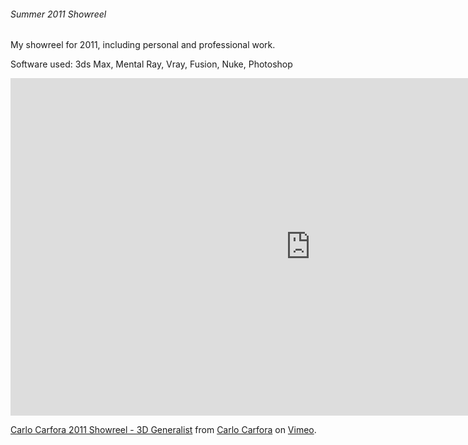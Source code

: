 ###### Summer 2011 Showreel

My showreel for 2011, including personal and professional work.

Software used: 3ds Max, Mental Ray, Vray, Fusion, Nuke, Photoshop

<iframe src="https://player.vimeo.com/video/24462973" width="960" height="540" frameborder="0" webkitallowfullscreen mozallowfullscreen allowfullscreen></iframe> <p><a href="http://vimeo.com/24462973">Carlo Carfora 2011 Showreel - 3D Generalist</a> from <a href="http://vimeo.com/carlocarfora">Carlo Carfora</a> on <a href="https://vimeo.com">Vimeo</a>.</p>
